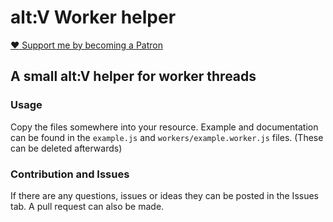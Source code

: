 # alt:V Worker helper
[:heart: Support me by becoming a Patron](https://www.patreon.com/leonmrbonnie/)<br>

## A small alt:V helper for worker threads

### Usage
Copy the files somewhere into your resource.
Example and documentation can be found in the `example.js` and `workers/example.worker.js` files. (These can be deleted afterwards)

### Contribution and Issues
If there are any questions, issues or ideas they can be posted in the Issues tab. 
A pull request can also be made.
